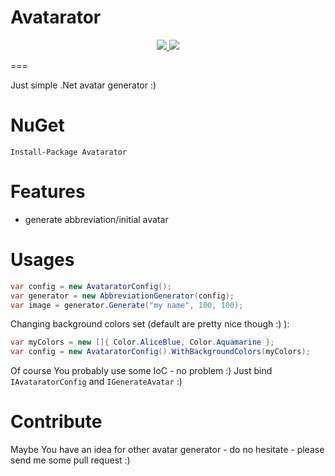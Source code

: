 # Avatarator
<p align="center">
    <a href="https://ci.appveyor.com/project/mgibas/avatarator/branch/master">
        <img src="https://ci.appveyor.com/api/projects/status/github/mgibas/avatarator?branch=master&svg=true"></img>
    </a>
    <a href="https://www.gitcheese.com/app/#/projects/cac52adf-9413-446a-bdc8-8d8593d5a9ce/pledges/create">
        <img src="https://api.gitcheese.com/v1/projects/cac52adf-9413-446a-bdc8-8d8593d5a9ce/badges"></img>
    </a>
</p>

===

Just simple .Net avatar generator :)

NuGet
====
```
Install-Package Avatarator
```

Features
====
* generate abbreviation/initial avatar

Usages
====
```csharp
var config = new AvataratorConfig();
var generator = new AbbreviationGenerator(config);
var image = generator.Generate("my name", 100, 100);
```
Changing background colors set (default are pretty nice though :) ):
```csharp
var myColors = new []{ Color.AliceBlue, Color.Aquamarine };
var config = new AvataratorConfig().WithBackgroundColors(myColors);
```
Of course You probably use some IoC - no problem :) Just bind `IAvataratorConfig` and `IGenerateAvatar` :)

Contribute
====
Maybe You have an idea for other avatar generator - do no hesitate - please send me some pull request :)

